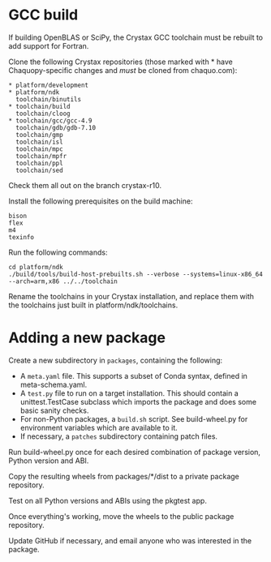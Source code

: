 # GCC build

If building OpenBLAS or SciPy, the Crystax GCC toolchain must be rebuilt to add support for
Fortran.

Clone the following Crystax repositories (those marked with * have Chaquopy-specific changes
and *must* be cloned from chaquo.com):

    * platform/development
    * platform/ndk
      toolchain/binutils
    * toolchain/build
      toolchain/cloog
    * toolchain/gcc/gcc-4.9
      toolchain/gdb/gdb-7.10
      toolchain/gmp
      toolchain/isl
      toolchain/mpc
      toolchain/mpfr
      toolchain/ppl
      toolchain/sed

Check them all out on the branch crystax-r10.

Install the following prerequisites on the build machine:

    bison
    flex
    m4
    texinfo

Run the following commands:

    cd platform/ndk
    ./build/tools/build-host-prebuilts.sh --verbose --systems=linux-x86_64 --arch=arm,x86 ../../toolchain

Rename the toolchains in your Crystax installation, and replace them with the toolchains just
built in platform/ndk/toolchains.


# Adding a new package

Create a new subdirectory in `packages`, containing the following:

* A `meta.yaml` file. This supports a subset of Conda syntax, defined in meta-schema.yaml.
* A `test.py` file to run on a target installation. This should contain a unittest.TestCase
  subclass which imports the package and does some basic sanity checks.
* For non-Python packages, a `build.sh` script. See build-wheel.py for environment variables
  which are available to it.
* If necessary, a `patches` subdirectory containing patch files.

Run build-wheel.py once for each desired combination of package version, Python version and ABI.

Copy the resulting wheels from packages/*/dist to a private package repository.

Test on all Python versions and ABIs using the pkgtest app.

Once everything's working, move the wheels to the public package repository.

Update GitHub if necessary, and email anyone who was interested in the package.
